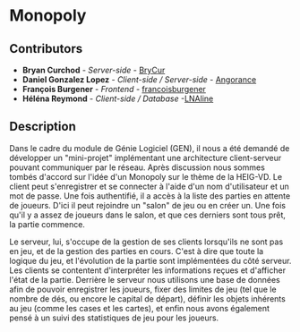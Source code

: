# Monopoly

## Contributors

* **Bryan Curchod** - *Server-side* - [BryCur](https://github.com/BryCur)
* **Daniel Gonzalez Lopez** - *Client-side / Server-side* - [Angorance](https://github.com/Angorance)
* **François Burgener** - *Frontend* - [francoisburgener](https://github.com/francoisburgener)
* **Héléna Reymond** - *Client-side / Database* -[LNAline](https://github.com/LNAline)

## Description 
Dans le cadre du module de Génie Logiciel (GEN), il nous a été demandé de développer un "mini-projet"
implémentant une architecture client-serveur pouvant communiquer par le réseau. Après discussion nous
sommes tombés d'accord sur l'idée d'un Monopoly sur le thème de la HEIG-VD.
Le client peut s'enregistrer et se connecter à l'aide d'un nom d'utilisateur et un mot de passe. Une fois
authentifié, il a accès à la liste des parties en attente de joueurs. D'ici il peut rejoindre un "salon" de jeu
ou en créer un. Une fois qu'il y a assez de joueurs dans le salon, et que ces derniers sont tous prêt, la partie
commence.

Le serveur, lui, s'occupe de la gestion de ses clients lorsqu'ils ne sont pas en jeu, et de la gestion des parties
en cours. C'est à dire que toute la logique du jeu, et l'évolution de la partie sont implémentées du côté
serveur. Les clients se contentent d'interpréter les informations reçues et d'afficher l'état de la partie.
Derrière le serveur nous utilisons une base de données afin de pouvoir enregistrer les joueurs, fixer des
limites de jeu (tel que le nombre de dés, ou encore le capital de départ), définir les objets inhérents au jeu
(comme les cases et les cartes), et enfin nous avons également pensé à un suivi des statistiques de jeu
pour les joueurs.
